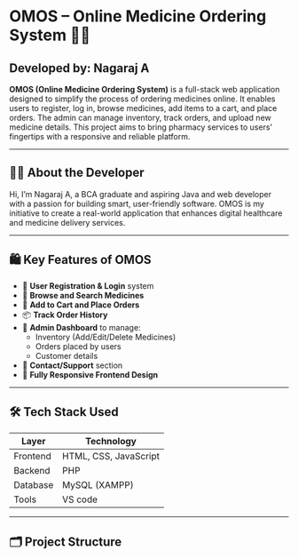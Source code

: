 # OMOS – Online Medicine Ordering System 💊🛒

## Developed by: Nagaraj A

**OMOS (Online Medicine Ordering System)** is a full-stack web application designed to simplify the process of ordering medicines online. It enables users to register, log in, browse medicines, add items to a cart, and place orders. The admin can manage inventory, track orders, and upload new medicine details. This project aims to bring pharmacy services to users' fingertips with a responsive and reliable platform.

---

## 👨‍💻 About the Developer

Hi, I’m Nagaraj A, a BCA graduate and aspiring Java and web  developer with a passion for building smart, user-friendly software. OMOS is my initiative to create a real-world application that enhances digital healthcare and medicine delivery services.

---

## 🛍️ Key Features of OMOS

- 🧾 **User Registration & Login** system
- 💊 **Browse and Search Medicines**
- 🛒 **Add to Cart and Place Orders**
- 📦 **Track Order History**
- 🔐 **Admin Dashboard** to manage:
  - Inventory (Add/Edit/Delete Medicines)
  - Orders placed by users
  - Customer details
- 💬 **Contact/Support** section
- 📱 **Fully Responsive Frontend Design**

---

## 🛠️ Tech Stack Used

| Layer     | Technology                      |
|-----------|----------------------------------|
| Frontend  | HTML, CSS, JavaScript           |
| Backend   | PHP                             |
| Database  | MySQL (XAMPP)                   |
| Tools     | VS code    |


---

## 🗂️ Project Structure

